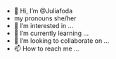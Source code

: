 - 👋 Hi, I’m @Juliafoda 
- my pronouns she/her
- 👀 I’m interested in ...
- 🌱 I’m currently learning ...
- 💞️ I’m looking to collaborate on ...
- 📫 How to reach me ...

<!---
Juliafoda/Juliafoda is a ✨ special ✨ repository because its `README.md` (this file) appears on your GitHub profile.
You can click the Preview link to take a look at your changes.
--->
